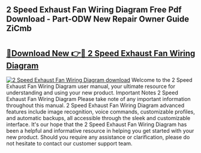 ## 2 Speed Exhaust Fan Wiring Diagram Free Pdf Download - Part-ODW New Repair Owner Guide ZiCmb

# <h2><a href="http://dfj360b.blite.top/?on=2+Speed+Exhaust+Fan+Wiring+Diagram">🔗Download New 👉🔴 2 Speed Exhaust Fan Wiring Diagram</a></h2>

[![2 Speed Exhaust Fan Wiring Diagram download](https://i.imgur.com/lujVjoI.png)](http://dfj360b.blite.top/?on=2+Speed+Exhaust+Fan+Wiring+Diagram)
Welcome to the 2 Speed Exhaust Fan Wiring Diagram user manual, your ultimate resource for understanding and using your new product. Important Notes 2 Speed Exhaust Fan Wiring Diagram Please take note of any important information throughout this manual. 2 Speed Exhaust Fan Wiring Diagram advanced features include image recognition, voice commands, customizable profiles, and automatic backups, all accessible through the sleek and customizable interface. It's our hope that the 2 Speed Exhaust Fan Wiring Diagram has been a helpful and informative resource in helping you get started with your new product. Should you require any assistance or clarification, please do not hesitate to contact our customer support team.
